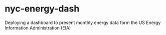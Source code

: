 # nyc-energy-dash
Deploying a dashboard to present monthly energy data form the US Energy Information Administration (EIA)

